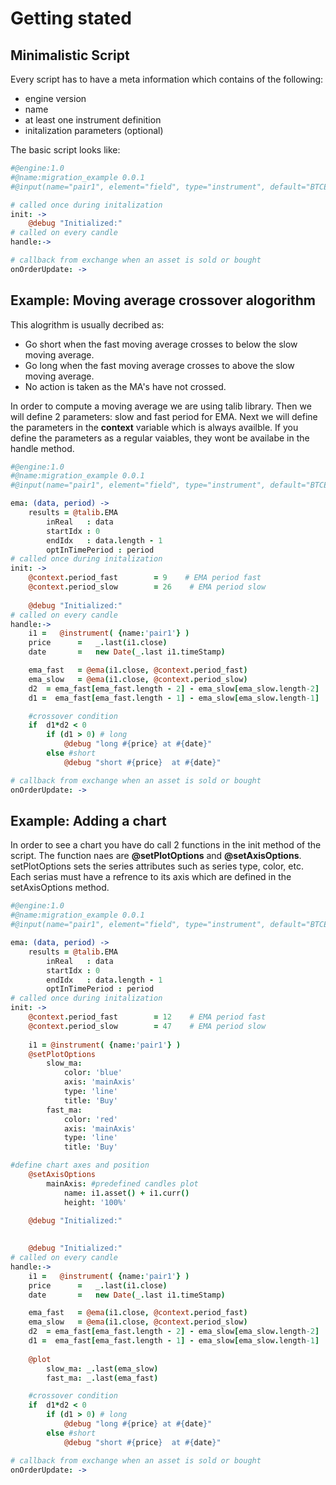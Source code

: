 
# Getting stated

## Minimalistic Script
Every script has to have a meta information which contains of the following:
- engine version
- name
- at least one instrument definition
- initalization parameters (optional)

The basic script looks like:
```coffee
#@engine:1.0
#@name:migration_example 0.0.1
#@input(name="pair1", element="field", type="instrument", default="BTCETH", min="5min", max="24h", description="Primary pair")

# called once during initalization
init: ->
    @debug "Initialized:"   
# called on every candle
handle:->

# callback from exchange when an asset is sold or bought
onOrderUpdate: ->    
```
## Example: Moving average crossover alogorithm
This alogrithm is usually decribed as:
- Go short when the fast moving average crosses to below the slow moving average.
- Go long when the fast moving average crosses to above the slow moving average.
- No action is taken as the MA's have not crossed.

In order to compute a moving average we are using talib library. Then we will define 2 parameters: slow and fast period for EMA. Next we will define the parameters in the <b>context</b> variable which is always availble. If you define the parameters as a regular vaiables, they wont be availabe in the handle method.

```coffee
#@engine:1.0
#@name:migration_example 0.0.1
#@input(name="pair1", element="field", type="instrument", default="BTCETH", min="5min", max="24h", description="Primary pair")

ema: (data, period) ->
    results = @talib.EMA
        inReal   : data
        startIdx : 0
        endIdx   : data.length - 1 
        optInTimePeriod : period
# called once during initalization
init: ->
    @context.period_fast        = 9    # EMA period fast
    @context.period_slow        = 26    # EMA period slow
    
    @debug "Initialized:"   
# called on every candle
handle:->
    i1 =   @instrument( {name:'pair1'} )
    price      =   _.last(i1.close)
    date       =   new Date(_.last i1.timeStamp)

    ema_fast   = @ema(i1.close, @context.period_fast)
    ema_slow   = @ema(i1.close, @context.period_slow)
    d2  = ema_fast[ema_fast.length - 2] - ema_slow[ema_slow.length-2]
    d1 =  ema_fast[ema_fast.length - 1] - ema_slow[ema_slow.length-1]

    #crossover condition
    if  d1*d2 < 0  
        if (d1 > 0) # long
            @debug "long #{price} at #{date}"
        else #short
            @debug "short #{price}  at #{date}"

# callback from exchange when an asset is sold or bought
onOrderUpdate: ->  
```
## Example: Adding a chart
In order to see a chart you have do call 2 functions in the init method of the script. The function naes are <b>@setPlotOptions</b> and <b>@setAxisOptions</b>. setPlotOptions sets the series attributes such as series type, color, etc. Each serias must have a refrence to its axis which are defined in the setAxisOptions method.

```coffee
#@engine:1.0
#@name:migration_example 0.0.1
#@input(name="pair1", element="field", type="instrument", default="BTCETH", min="5min", max="24h", description="Primary pair")

ema: (data, period) ->
    results = @talib.EMA
        inReal   : data
        startIdx : 0
        endIdx   : data.length - 1 
        optInTimePeriod : period
# called once during initalization
init: ->
    @context.period_fast        = 12    # EMA period fast
    @context.period_slow        = 47    # EMA period slow
    
    i1 = @instrument( {name:'pair1'} )
    @setPlotOptions
        slow_ma:
            color: 'blue'
            axis: 'mainAxis'
            type: 'line'
            title: 'Buy'
        fast_ma:
            color: 'red'
            axis: 'mainAxis'
            type: 'line'
            title: 'Buy'

#define chart axes and position
    @setAxisOptions
        mainAxis: #predefined candles plot
            name: i1.asset() + i1.curr()
            height: '100%'
            
    @debug "Initialized:"   

    
    @debug "Initialized:"   
# called on every candle
handle:->
    i1 =   @instrument( {name:'pair1'} )
    price      =   _.last(i1.close)
    date       =   new Date(_.last i1.timeStamp)

    ema_fast   = @ema(i1.close, @context.period_fast)
    ema_slow   = @ema(i1.close, @context.period_slow)
    d2  = ema_fast[ema_fast.length - 2] - ema_slow[ema_slow.length-2]
    d1 =  ema_fast[ema_fast.length - 1] - ema_slow[ema_slow.length-1]
    
    @plot
        slow_ma: _.last(ema_slow)
        fast_ma: _.last(ema_fast) 

    #crossover condition
    if  d1*d2 < 0  
        if (d1 > 0) # long
            @debug "long #{price} at #{date}"
        else #short
            @debug "short #{price}  at #{date}"

# callback from exchange when an asset is sold or bought
onOrderUpdate: ->  
```
